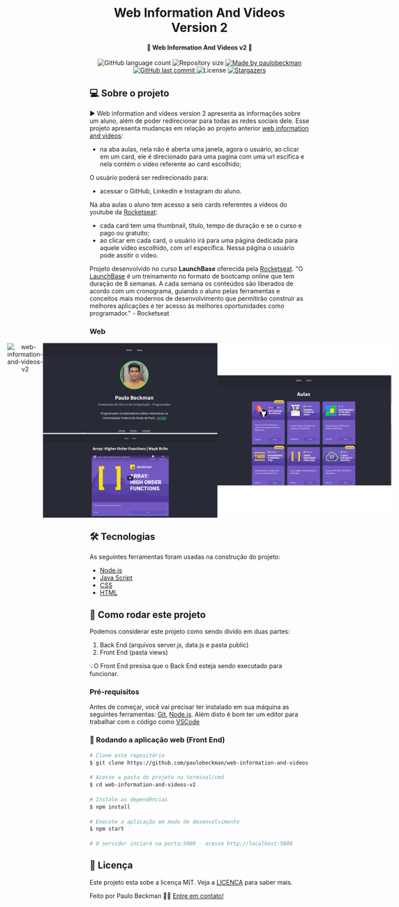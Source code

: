 <h1 align="center">
    Web Information And Videos Version 2
</h1>

<h4 align="center"> 
	🚀 Web Information And Videos v2 🚀
</h4>

<p align="center">
  <img alt="GitHub language count" src="https://img.shields.io/github/languages/count/paulobeckman/web-information-and-videos-v2?color=%2304D361">

  <img alt="Repository size" src="https://img.shields.io/github/repo-size/paulobeckman/web-information-and-videos-v2">

  	
  <a href="https://www.linkedin.com/in/paulobeckman/">
    <img alt="Made by paulobeckman" src="https://img.shields.io/badge/made%20by-paulobeckman-%2304D361">
  </a>
	
  
  <a href="https://github.com/paulobeckman/web-information-and-videos-v2/commits/master">
    <img alt="GitHub last commit" src="https://img.shields.io/github/last-commit/paulobeckman/web-information-and-videos-v2">
  </a>

  <img alt="License" src="https://img.shields.io/badge/license-MIT-brightgreen">
   <a href="https://github.com/paulobeckman/web-information-and-videos-v2/stargazers">
    <img alt="Stargazers" src="https://img.shields.io/github/stars/paulobeckman/web-information-and-videos-v2?style=social">
  </a>
</p>


## 💻 Sobre o projeto

 ▶ Web information and videos version 2 apresenta as informações sobre um aluno, além de poder redirecionar para todas as redes sociais dele.
Esse projeto apresenta mudanças em relação ao projeto anterior [web information and videos](v1):
- na aba aulas, nela não é aberta uma janela, agora o usuário, ao clicar em um card, ele é direcionado para uma pagina com uma url escífica e nela contém o vídeo referente ao card escolhido;

O usuário poderá ser redirecionado para:
- acessar o GitHub, LinkedIn e Instagram do aluno.

Na aba aulas o aluno tem acesso a seis cards referentes a vídeos do youtube da [Rocketseat](rs):
- cada card tem uma thumbnail, título, tempo de duração e se o curso e pago ou gratuito;
- ao clicar em cada card, o usuário irá para uma página dedicada para aquele vídeo escolhido, com url específica. Nessa página o usuário pode assitir o vídeo.


Projeto desenvolvido no curso **LaunchBase** oferecida pela [Rocketseat](rs).
"O [LaunchBase](lb) é um treinamento no formato de bootcamp online que tem duração de 8 semanas. A cada semana os conteúdos são liberados de acordo com um cronograma, guiando o aluno pelas ferramentas e conceitos mais modernos de desenvolvimento que permitirão construir as melhores aplicações e ter acesso às melhores oportunidades como programador." - Rocketseat


### Web

<p align="center" style="display: flex; align-items: flex-start; justify-content: center;">
	
 <img alt="web-information-and-videos-v2" title="#web-information-and-videos-v2" src="./github-assets/projeto3.gif" width="800px">

  <img alt="web-information-and-videos-v2" title="#web-information-and-videos-v2" src="./github-assets/paginas1.png" width="400px">

  <img alt="web-information-and-videos-v2" title="#web-information-and-videos-v2" src="./github-assets/paginas2.png" width="400px">
</p>

## 🛠 Tecnologias

As seguintes ferramentas foram usadas na construção do projeto:

- [Node.js][nodejs]
- [Java Script][js]
- [CSS][CSS]
- [HTML][HTML]


## 🚀 Como rodar este projeto
 
Podemos considerar este projeto como sendo divido em duas partes:
1. Back End (arquivos server.js, data.js e pasta public) 
2. Front End (pasta views)

💡O Front End presisa que o Back End esteja sendo executado para funcionar.

### Pré-requisitos

Antes de começar, você vai precisar ter instalado em sua máquina as seguintes ferramentas:
[Git](https://git-scm.com), [Node.js][nodejs]. 
Além disto é bom ter um editor para trabalhar com o código como [VSCode][vscode]

### 🧭 Rodando a aplicação web (Front End)

```bash
# Clone este repositório
$ git clone https://github.com/paulobeckman/web-information-and-videos-v2.git

# Acesse a pasta do projeto no terminal/cmd
$ cd web-information-and-videos-v2

# Instale as dependências
$ npm install

# Execute a aplicação em modo de desenvolvimento
$ npm start

# O servidor inciará na porta:5000 - acesse http://localhost:5000
```


## 📝 Licença

Este projeto esta sobe a licença MIT. Veja a [LICENÇA](license) para saber mais.

Feito por Paulo Beckman 👋🏽 [Entre em contato!](https://www.linkedin.com/in/paulobeckman/)

[nodejs]: https://nodejs.org/
[vscode]: https://code.visualstudio.com/
[vceditconfig]: https://marketplace.visualstudio.com/items?itemName=EditorConfig.EditorConfig
[license]: https://opensource.org/licenses/MIT
[rs]: https://rocketseat.com.br
[lb]: https://pages.rocketseat.com.br/launchbase/inscricao/5
[js]: https://developer.mozilla.org/pt-BR/docs/Aprender/JavaScript
[CSS]: https://developer.mozilla.org/pt-BR/docs/Web/CSS
[HTML]: https://developer.mozilla.org/pt-BR/docs/Web/HTML
[v1]: https://github.com/paulobeckman/web-information-and-videos
